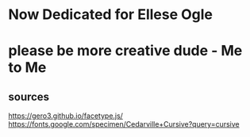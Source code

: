 # Now Dedicated for Ellese Ogle
# please be more creative dude - Me to Me

## sources
https://gero3.github.io/facetype.js/
https://fonts.google.com/specimen/Cedarville+Cursive?query=cursive
